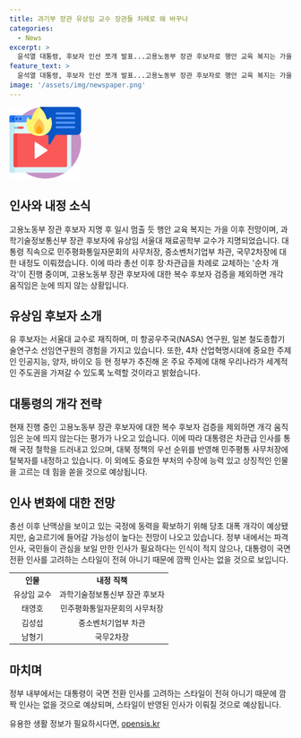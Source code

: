 ```yaml
---
title: 과기부 장관 유상임 교수 장관들 차례로 왜 바꾸나
categories:
  - News
excerpt: >
  윤석열 대통령, 후보자 인선 쪼개 발표...고용노동부 장관 후보자로 행안 교육 복지는 가을 이후 / 과학기술정보통신부 장관 후보는 유상임 교수 / 순차 개각 전망, 후보자 지명 후 잠시 중단 예상 / 유 후보자, 과학기술 분야 경험 소개 / 대통령실 내부, 국정 철학을 반영한 차관급 인사로 인식
feature_text: >
  윤석열 대통령, 후보자 인선 쪼개 발표...고용노동부 장관 후보자로 행안 교육 복지는 가을 이후 / 과학기술정보통신부 장관 후보는 유상임 교수 / 순차 개각 전망, 후보자 지명 후 잠시 중단 예상 / 유 후보자, 과학기술 분야 경험 소개 / 대통령실 내부, 국정 철학을 반영한 차관급 인사로 인식
image: '/assets/img/newspaper.png'
---
```


<p><img src="/assets/img/news.png" alt="rentncar 속보" /></p>

<h2 data-ke-size="size26">인사와 내정 소식</h2>

<p data-ke-size="size16">고용노동부 장관 후보자 지명 후 일시 멈출 듯 행안 교육 복지는 가을 이후 전망이며, 과학기술정보통신부 장관 후보자에 유상임 서울대 재료공학부 교수가 지명되었습니다. 대통령 직속으로 민주평화통일자문회의 사무처장, 중소벤처기업부 차관, 국무2차장에 대한 내정도 이뤄졌습니다. 이에 따라 총선 이후 장·차관급을 차례로 교체하는 '순차 개각'이 진행 중이며, 고용노동부 장관 후보자에 대한 복수 후보자 검증을 제외하면 개각 움직임은 눈에 띄지 않는 상황입니다.</p>

<h2 data-ke-size="size26">유상임 후보자 소개</h2>

<p data-ke-size="size16">유 후보자는 서울대 교수로 재직하며, 미 항공우주국(NASA) 연구원, 일본 철도종합기술연구소 선임연구원의 경험을 가지고 있습니다. 또한, 4차 산업혁명시대에 중요한 주제인 인공지능, 양자, 바이오 등 현 정부가 추진해 온 주요 주제에 대해 우리나라가 세계적인 주도권을 가져갈 수 있도록 노력할 것이라고 밝혔습니다. </p>

<h2 data-ke-size="size26">대통령의 개각 전략</h2>

<p data-ke-size="size16">현재 진행 중인 고용노동부 장관 후보자에 대한 복수 후보자 검증을 제외하면 개각 움직임은 눈에 띄지 않는다는 평가가 나오고 있습니다. 이에 따라 대통령은 차관급 인사를 통해 국정 철학을 드러내고 있으며, 대북 정책의 우선 순위를 반영해 민주평통 사무처장에 탈북자를 내정하고 있습니다. 이 외에도 중요한 부처의 수장에 능력 있고 상징적인 인물을 고르는 데 힘을 쏟을 것으로 예상됩니다. </p>

<h2 data-ke-size="size26">인사 변화에 대한 전망</h2>

<p data-ke-size="size16">총선 이후 난맥상을 보이고 있는 국정에 동력을 확보하기 위해 당초 대폭 개각이 예상됐지만, 숨고르기에 들어갈 가능성이 높다는 전망이 나오고 있습니다. 정부 내에서는 파격 인사, 국민들이 관심을 보일 만한 인사가 필요하다는 인식이 적지 않으나, 대통령이 국면 전환 인사를 고려하는 스타일이 전혀 아니기 때문에 깜짝 인사는 없을 것으로 보입니다. </p>

<table>
    <tbody>
        <tr>
            <td style="text-align: center; height: 17px;"><b>인물</b></td>
            <td style="text-align: center; height: 17px;"><b>내정 직책</b></td>
        </tr>
        <tr>
            <td style="text-align: center; height: 17px;">유상임 교수</td>
            <td style="text-align: center; height: 17px;">과학기술정보통신부 장관 후보자</td>
        </tr>
        <tr>
            <td style="text-align: center; height: 17px;">태영호</td>
            <td style="text-align: center; height: 17px;">민주평화통일자문회의 사무처장</td>
        </tr>
        <tr>
            <td style="text-align: center; height: 17px;">김성섭</td>
            <td style="text-align: center; height: 17px;">중소벤처기업부 차관</td>
        </tr>
        <tr>
            <td style="text-align: center; height: 17px;">남형기</td>
            <td style="text-align: center; height: 17px;">국무2차장</td>
        </tr>
    </tbody>
</table>

<h2 data-ke-size="size26">마치며</h2>

<p data-ke-size="size16">정부 내부에서는 대통령이 국면 전환 인사를 고려하는 스타일이 전혀 아니기 때문에 깜짝 인사는 없을 것으로 예상되며, 스타일이 반영된 인사가 이뤄질 것으로 예상됩니다.</p>
유용한 생활 정보가 필요하시다면, <a href="https://opensis.kr" rel="dofollow">opensis.kr</a>


